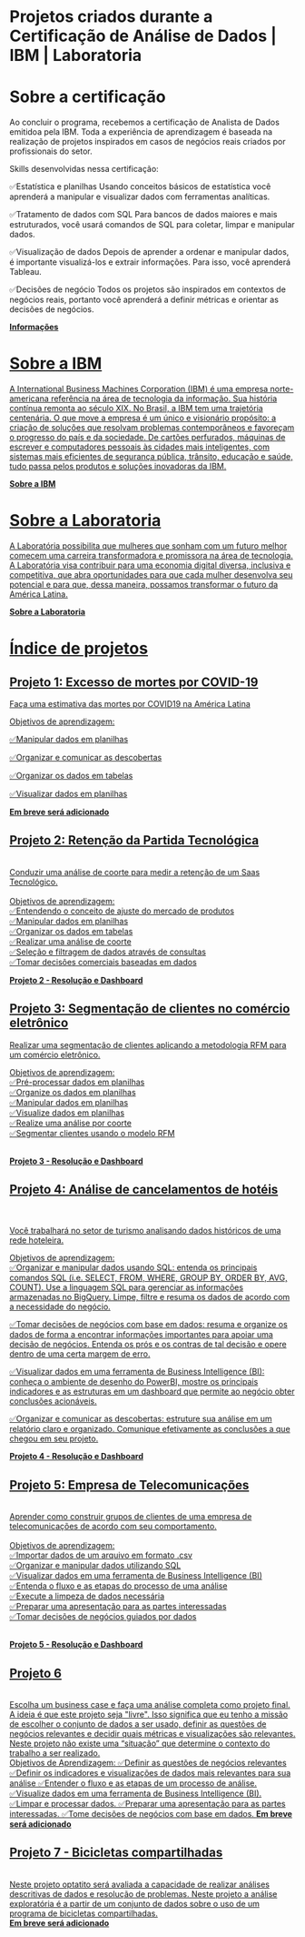 # Projetos criados durante a Certificação de Análise de Dados | IBM | Laboratoria

# Sobre a certificação
Ao concluir o programa, recebemos a certificação de Analista de Dados emitidoa pela IBM. Toda a experiência de aprendizagem é baseada na realização de projetos inspirados em casos de negócios reais criados por profissionais do setor.

Skills desenvolvidas nessa certificação:

✅Estatística e planilhas
Usando conceitos básicos de estatística você aprenderá a manipular e visualizar dados com ferramentas analíticas. 

✅Tratamento de dados com SQL
Para bancos de dados maiores e mais estruturados, você usará comandos de SQL para coletar, limpar e manipular dados.

✅Visualização de dados
Depois de aprender a ordenar e manipular dados, é importante visualizá-los e extrair informações. Para isso, você aprenderá Tableau.

✅Decisões de negócio
Todos os projetos são inspirados em contextos de negócios reais, portanto você aprenderá a definir métricas e orientar as decisões de negócios.

<b><a href="https://www.laboratoria.la/br/certificacao-analise-de-dados" target="_blank"> Informações </b> 
  
# Sobre a IBM
A International Business Machines Corporation (IBM) é uma empresa norte-americana referência na área de tecnologia da informação. Sua história contínua remonta ao século XIX. No Brasil, a IBM tem uma trajetória centenária. O que move a empresa é um único e visionário propósito: a criação de soluções que resolvam problemas contemporâneos e favoreçam o progresso do país e da sociedade. De cartões perfurados, máquinas de escrever e computadores pessoais às cidades mais inteligentes, com sistemas mais eficientes de segurança pública, trânsito, educação e saúde, tudo passa pelos produtos e soluções inovadoras da IBM. 
  
<b><a href="https://www.ibm.com/" target="_blank"> Sobre a IBM </b> 
  
# Sobre a Laboratoria
A Laboratória possibilita que mulheres que sonham com um futuro melhor comecem uma carreira transformadora e promissora na área de tecnologia. A Laboratória visa contribuir para uma economia digital diversa, inclusiva e competitiva, que abra oportunidades para que cada mulher desenvolva seu potencial e para que, dessa maneira, possamos transformar o futuro da América Latina.

<b><a href="https://www.laboratoria.la/" target="_blank"> Sobre a Laboratoria </b>

  # Índice de projetos 
  
## Projeto 1: Excesso de mortes por COVID-19<br>

Faça uma estimativa das mortes por COVID19 na América Latina<br>

Objetivos de aprendizagem:<br>

✅Manipular dados em planilhas<br>

✅Organizar e comunicar as descobertas<br>

✅Organizar os dados em tabelas<br>

✅Visualizar dados em planilhas<br>
  
<b><a href="https://" target="_blank"> Em breve será adicionado </b> 
  
## Projeto 2: Retenção da Partida Tecnológica<br>
<br>
Conduzir uma análise de coorte para medir a retenção de um Saas Tecnológico.<br>
  <br>
Objetivos de aprendizagem:<br>
✅Entendendo o conceito de ajuste do mercado de produtos <br>
✅Manipular dados em planilhas<br>
✅Organizar os dados em tabelas<br>
✅Realizar uma análise de coorte<br>
✅Seleção e filtragem de dados através de consultas<br>
✅Tomar decisões comerciais baseadas em dados<br>

 <b><a href="https://github.com/chandrasantos/IBM-Laboratoria-Certificacao-Analise-de-Dados/tree/main/Trabalho%202%20-%20Aplicativo%20Saas" target="_blank"> Projeto 2 - Resolução e Dashboard </b> 

## Projeto 3: Segmentação de clientes no comércio eletrônico
  
Realizar uma segmentação de clientes aplicando a metodologia RFM para um comércio eletrônico.<br>

Objetivos de aprendizagem:<br>
✅Pré-processar dados em planilhas<br>
✅Organize os dados em planilhas<br>
✅Manipular dados em planilhas<br>
✅Visualize dados em planilhas<br>
✅Realize uma análise por coorte<br>
✅Segmentar clientes usando o modelo RFM<br>
  <br>
 
<b><a href="https://github.com/chandrasantos/IBM-Laboratoria-Certificacao-Analise-de-Dados/tree/main/trabalho%203%20-%20Ecommerce" target="_blank"> Projeto 3 - Resolução e Dashboard </b> 
   
   
## Projeto 4: Análise de cancelamentos de hotéis
  <br>
  <br>
Você trabalhará no setor de turismo analisando dados históricos de uma rede hoteleira.<br>

Objetivos de aprendizagem:<br>
✅Organizar e manipular dados usando SQL: entenda os principais comandos SQL (i.e. SELECT, FROM, WHERE, GROUP BY, ORDER BY, AVG, COUNT). Use a linguagem SQL para gerenciar as informações armazenadas no BigQuery. Limpe, filtre e resuma os dados de acordo com a necessidade do negócio.<br>
  
✅Tomar decisões de negócios com base em dados: resuma e organize os dados de forma a encontrar informações importantes para apoiar uma decisão de negócios. Entenda os prós e os contras de tal decisão e opere dentro de uma certa margem de erro.<br>
  
✅Visualizar dados em uma ferramenta de Business Intelligence (BI): conheça o ambiente de desenho do PowerBI, mostre os principais indicadores e as estruturas em um dashboard que permite ao negócio obter conclusões acionáveis.<br>
  
✅Organizar e comunicar as descobertas: estruture sua análise em um relatório claro e organizado. Comunique efetivamente as conclusões a que chegou em seu projeto.<br>
 
 <b><a href="https://github.com/chandrasantos/IBM-Laboratoria-Certificacao-Analise-de-Dados/tree/main/trabalho%204%20-%20Turismo%20Hotel" target="_blank"> Projeto 4 - Resolução e Dashboard </b> 
   
## Projeto 5: Empresa de Telecomunicações
  <br>
Aprender como construir grupos de clientes de uma empresa de telecomunicações de acordo com seu comportamento.<br>
  <br>
Objetivos de aprendizagem:<br>
✅Importar dados de um arquivo em formato .csv<br>
✅Organizar e manipular dados utilizando SQL<br>
✅Visualizar dados em uma ferramenta de Business Intelligence (BI)<br>
✅Entenda o fluxo e as etapas do processo de uma análise<br>
✅Execute a limpeza de dados necessária<br>
✅Preparar uma apresentação para as partes interessadas<br>
✅Tomar decisões de negócios guiados por dados<br>
  <br>
  
   <b><a href="https://github.com/chandrasantos/IBM-Laboratoria-Certificacao-Analise-de-Dados/tree/main/Trabalho%205%20-%20Operadora%20de%20Telefonia" target="_blank"> Projeto 5 - Resolução e Dashboard </b> 
     
     
## Projeto 6
  
<br>
Escolha um business case e faça uma análise completa como projeto final.
<br>
A ideia é que este projeto seja "livre". Isso significa que eu tenho a missão de escolher o conjunto de dados a ser usado, definir as questões de negócios relevantes e decidir quais métricas e visualizações são relevantes. Neste projeto não existe uma “situação” que determine o contexto do trabalho a ser realizado. 
<br>
Objetivos de Aprendizagem:
✅Definir as questões de negócios relevantes
✅Definir os indicadores e visualizações de dados mais relevantes para sua análise
✅Entender o fluxo e as etapas de um processo de análise.
✅Visualize dados em uma ferramenta de Business Intelligence (BI).
✅Limpar e processar dados.
✅Preparar uma apresentação para as partes interessadas.
✅Tome decisões de negócios com base em dados.
<b><a href="https://" target="_blank"> Em breve será adicionado </b> 
  
## Projeto 7 - Bicicletas compartilhadas
  
<br>
Neste projeto optatito será avaliada a capacidade de realizar análises descritivas de dados e resolução de problemas. Neste projeto a análise exploratória é a partir de um conjunto de dados sobre o uso de um programa de bicicletas compartilhadas.
<br>
<b><a href="https://" target="_blank"> Em breve será adicionado </b> 

